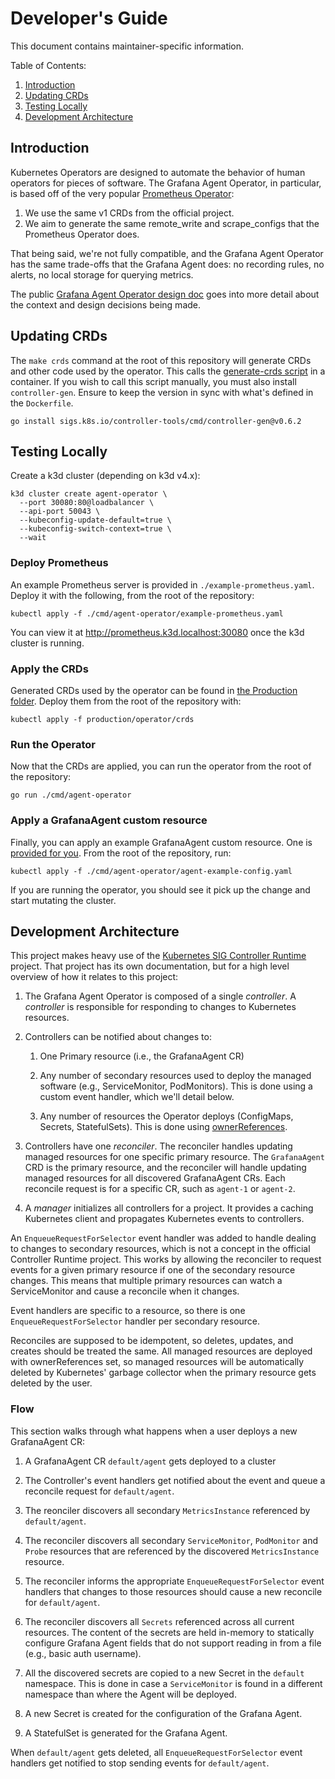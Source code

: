 # Developer's Guide

This document contains maintainer-specific information.

Table of Contents:

1. [Introduction](#introduction)
2. [Updating CRDs](#updating-crds)
3. [Testing Locally](#testing-locally)
4. [Development Architecture](#development-architecture)

## Introduction

Kubernetes Operators are designed to automate the behavior of human operators
for pieces of software. The Grafana Agent Operator, in particular, is based off
of the very popular [Prometheus
Operator](https://github.com/prometheus-operator/prometheus-operator):

1. We use the same v1 CRDs from the official project.
2. We aim to generate the same remote_write and scrape_configs that the
   Prometheus Operator does.

That being said, we're not fully compatible, and the Grafana Agent Operator has
the same trade-offs that the Grafana Agent does: no recording rules, no alerts,
no local storage for querying metrics.

The public [Grafana Agent Operator design
doc](https://docs.google.com/document/d/1nlwhJLspTkkm8vLgrExJgf02b9GCAWv_Ci_a9DliI_s)
goes into more detail about the context and design decisions being made.

## Updating CRDs

The `make crds` command at the root of this repository will generate CRDs and
other code used by the operator. This calls the [generate-crds
script](../../tools/generate-crds.bash) in a container. If you wish to call this
script manually, you must also install `controller-gen`.
Ensure to keep the version in sync with what's defined in the `Dockerfile`.

```
go install sigs.k8s.io/controller-tools/cmd/controller-gen@v0.6.2
```

## Testing Locally

Create a k3d cluster (depending on k3d v4.x):

```
k3d cluster create agent-operator \
  --port 30080:80@loadbalancer \
  --api-port 50043 \
  --kubeconfig-update-default=true \
  --kubeconfig-switch-context=true \
  --wait
```

### Deploy Prometheus

An example Prometheus server is provided in `./example-prometheus.yaml`. Deploy
it with the following, from the root of the repository:

```
kubectl apply -f ./cmd/agent-operator/example-prometheus.yaml
```

You can view it at http://prometheus.k3d.localhost:30080 once the k3d cluster is
running.

### Apply the CRDs

Generated CRDs used by the operator can be found in [the Production
folder](../../production/operator/crds). Deploy them from the root of the
repository with:

```
kubectl apply -f production/operator/crds
```

### Run the Operator

Now that the CRDs are applied, you can run the operator from the root of the
repository:

```
go run ./cmd/agent-operator
```

### Apply a GrafanaAgent custom resource

Finally, you can apply an example GrafanaAgent custom resource. One is [provided
for you](../../cmd/agent-operator/agent-example-config.yaml). From the root of the repository, run:

```
kubectl apply -f ./cmd/agent-operator/agent-example-config.yaml
```

If you are running the operator, you should see it pick up the change and start
mutating the cluster.

## Development Architecture

This project makes heavy use of the [Kubernetes SIG Controller
Runtime](https://pkg.go.dev/sigs.k8s.io/controller-runtime) project. That
project has its own documentation, but for a high level overview of how it
relates to this project:

1. The Grafana Agent Operator is composed of a single _controller_. A
   _controller_ is responsible for responding to changes to Kubernetes resources.

2. Controllers can be notified about changes to:

   1. One Primary resource (i.e., the GrafanaAgent CR)

   2. Any number of secondary resources used to deploy the managed software
      (e.g., ServiceMonitor, PodMonitors). This is done using a custom event
      handler, which we'll detail below.

   3. Any number of resources the Operator deploys (ConfigMaps, Secrets,
      StatefulSets). This is done using
      [ownerReferences](https://kubernetes.io/docs/concepts/workloads/controllers/garbage-collection/#owners-and-dependents).

3. Controllers have one _reconciler_. The reconciler handles updating managed
   resources for one specific primary resource. The `GrafanaAgent` CRD is
   the primary resource, and the reconciler will handle updating managed
   resources for all discovered GrafanaAgent CRs. Each reconcile request is for
   a specific CR, such as `agent-1` or `agent-2`.

4. A _manager_ initializes all controllers for a project. It provides a caching
   Kubernetes client and propagates Kubernetes events to controllers.

An `EnqueueRequestForSelector` event handler was added to handle dealing to
changes to secondary resources, which is not a concept in the official
Controller Runtime project. This works by allowing the reconciler to request
events for a given primary resource if one of the secondary resource changes.
This means that multiple primary resources can watch a ServiceMonitor and cause
a reconcile when it changes.

Event handlers are specific to a resource, so there is one
`EnqueueRequestForSelector` handler per secondary resource.

Reconciles are supposed to be idempotent, so deletes, updates, and creates
should be treated the same. All managed resources are deployed with
ownerReferences set, so managed resources will be automatically deleted by
Kubernetes' garbage collector when the primary resource gets deleted by the
user.

### Flow

This section walks through what happens when a user deploys a new GrafanaAgent
CR:

1. A GrafanaAgent CR `default/agent` gets deployed to a cluster

2. The Controller's event handlers get notified about the event and queue a
   reconcile request for `default/agent`.

3. The reonciler discovers all secondary `MetricsInstance` referenced by
   `default/agent`.

4. The reconciler discovers all secondary `ServiceMonitor`, `PodMonitor` and
   `Probe` resources that are referenced by the discovered `MetricsInstance`
   resource.

5. The reconciler informs the appropriate `EnqueueRequestForSelector` event
   handlers that changes to those resources should cause a new reconcile for
   `default/agent`.

6. The reconciler discovers all `Secrets` referenced across all current
   resources. The content of the secrets are held in-memory to statically
   configure Grafana Agent fields that do not support reading in from a file
   (e.g., basic auth username).

7. All the discovered secrets are copied to a new Secret in the `default`
   namespace. This is done in case a `ServiceMonitor` is found in a different
   namespace than where the Agent will be deployed.

8. A new Secret is created for the configuration of the Grafana Agent.

9. A StatefulSet is generated for the Grafana Agent.

When `default/agent` gets deleted, all `EnqueueRequestForSelector` event
handlers get notified to stop sending events for `default/agent`.


